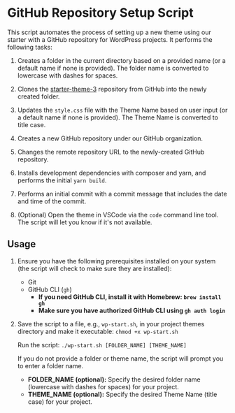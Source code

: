# GitHub Repository Setup Script

This script automates the process of setting up a new theme using our starter with a GitHub repository for WordPress projects. It performs the following tasks:

1. Creates a folder in the current directory based on a provided name (or a default name if none is provided). The folder name is converted to lowercase with dashes for spaces.

2. Clones the [starter-theme-3](https://github.com/Vincent-Design-Inc/starter-theme-3) repository from GitHub into the newly created folder.

3. Updates the `style.css` file with the Theme Name based on user input (or a default name if none is provided). The Theme Name is converted to title case.

4. Creates a new GitHub repository under our GitHub organization.

5. Changes the remote repository URL to the newly-created GitHub repository.

6. Installs development dependencies with composer and yarn, and performs the initial `yarn build`.

7. Performs an initial commit with a commit message that includes the date and time of the commit.

8. (Optional) Open the theme in VSCode via the `code` command line tool.  The script will let you know if it's not available.


## Usage
1. Ensure you have the following prerequisites installed on your system (the script will check to make sure they are installed):
   - Git
   - GitHub CLI (`gh`)
     - **If you need GitHub CLI, install it with Homebrew: `brew install gh`**
     - **Make sure you have authorized GitHub CLI using `gh auth login`**

2. Save the script to a file, e.g., `wp-start.sh`, in your project themes directory and make it executable:
   `chmod +x wp-start.sh`

    Run the script:
    `./wp-start.sh [FOLDER_NAME] [THEME_NAME]`

    If you do not provide a folder or theme name, the script will prompt you to enter a folder name.

    - **FOLDER_NAME (optional):** Specify the desired folder name (lowercase with dashes for spaces) for your project.
    - **THEME_NAME (optional):** Specify the desired Theme Name (title case) for your project.
